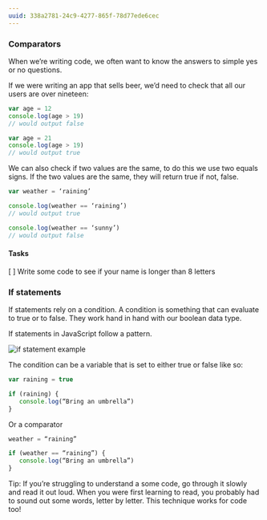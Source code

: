 ```yaml
---
uuid: 338a2781-24c9-4277-865f-78d77ede6cec
---
```



### Comparators

When we’re writing code, we often want to know the answers to simple yes or no questions.

If we were writing an app that sells beer, we’d need to check that all our users are over nineteen:
```javascript
var age = 12
console.log(age > 19)
// would output false
```

```javascript
var age = 21
console.log(age > 19)
// would output true
```

We can also check if two values are the same, to do this we use two equals signs. If the two values are the same, they will return true if not, false.

```javascript
var weather = ‘raining’

console.log(weather == ‘raining’)
// would output true

console.log(weather == ‘sunny’)
// would output false
```

#### Tasks
[ ] Write some code to see if your name is longer than 8 letters

### If statements
If statements rely on a condition. A condition is something that can evaluate to true or to false. They work hand in hand with our boolean data type.

If statements in JavaScript follow a pattern.

![if statement example](https://d3vv6lp55qjaqc.cloudfront.net/items/3B313R1J3B3B192P1J2h/Image%202017-08-29%20at%208.14.23%20PM.png?X-CloudApp-Visitor-Id=2818368&v=16b4a668)

The condition can be a variable that is set to either true or false like so:

```javascript
var raining = true

if (raining) {
   console.log(“Bring an umbrella”)
}
```

Or a comparator

```javascript
weather = “raining”

if (weather == “raining”) {
   console.log(“Bring an umbrella”)
}
```

Tip: If you’re struggling to understand a some code, go through it slowly and read it out loud. When you were first learning to read, you probably had to sound out some words, letter by letter. This technique works for code too!
